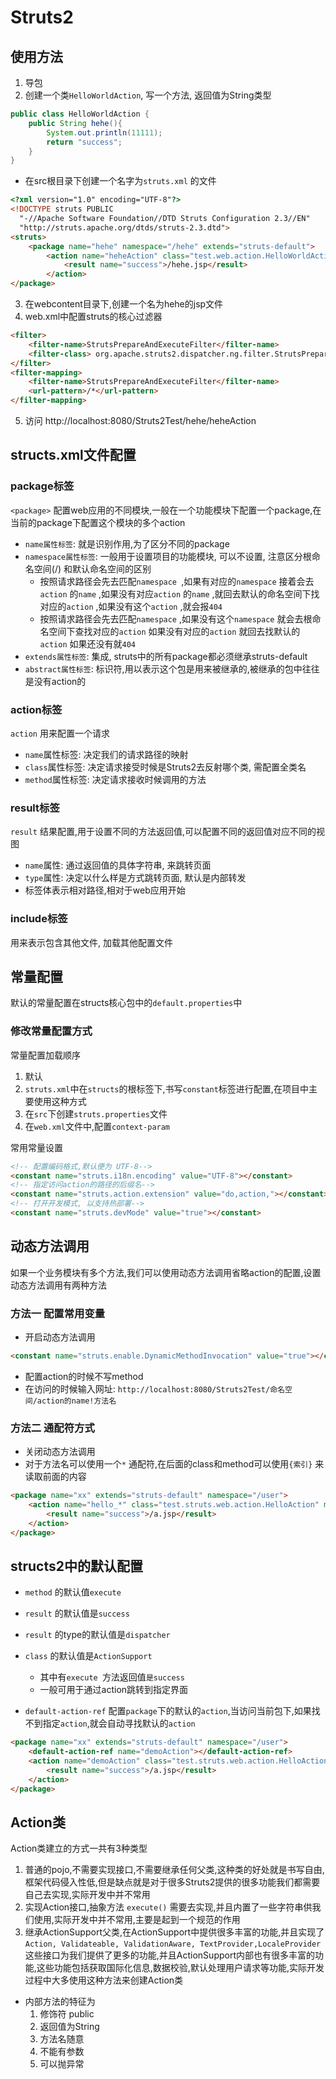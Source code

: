 # Struts2

## 使用方法

1. 导包
2. 创建一个类`HelloWorldAction`, 写一个方法, 返回值为String类型
```java
public class HelloWorldAction {
    public String hehe(){
        System.out.println(11111);
        return "success";
    }
}
```
- 在src根目录下创建一个名字为`struts.xml` 的文件
```html
<?xml version="1.0" encoding="UTF-8"?>
<!DOCTYPE struts PUBLIC
  "-//Apache Software Foundation//DTD Struts Configuration 2.3//EN"
  "http://struts.apache.org/dtds/struts-2.3.dtd">
<struts>
    <package name="hehe" namespace="/hehe" extends="struts-default">
        <action name="heheAction" class="test.web.action.HelloWorldAction" method="hehe">
            <result name="success">/hehe.jsp</result>
        </action>
</package>
```
3. 在webcontent目录下,创建一个名为hehe的jsp文件
4. web.xml中配置struts的核心过滤器
```html
<filter>
    <filter-name>StrutsPrepareAndExecuteFilter</filter-name>
    <filter-class> org.apache.struts2.dispatcher.ng.filter.StrutsPrepareAndExecuteFilter</filter-class>
</filter>
<filter-mapping>
    <filter-name>StrutsPrepareAndExecuteFilter</filter-name>
    <url-pattern>/*</url-pattern>
</filter-mapping>
```
5. 访问 http://localhost:8080/Struts2Test/hehe/heheAction

## structs.xml文件配置

### package标签

`<package>` 配置web应用的不同模块,一般在一个功能模块下配置一个package,在当前的package下配置这个模块的多个action

- `name属性标签`: 就是识别作用,为了区分不同的package 
- `namespace属性标签`: 一般用于设置项目的功能模块, 可以不设置, 注意区分根命名空间(/) 和默认命名空间的区别
  - 按照请求路径会先去匹配`namespace `,如果有对应的`namespace` 接着会去`action` 的`name` ,如果没有对应`action` 的`name` ,就回去默认的命名空间下找对应的`action` ,如果没有这个`action` ,就会报`404`
  - 按照请求路径会先去匹配`namespace` ,如果没有这个`namespace` 就会去根命名空间下查找对应的`action` 如果没有对应的`action` 就回去找默认的`action` 如果还没有就`404`
- `extends属性标签`: 集成, struts中的所有package都必须继承struts-default
- `abstract属性标签`: 标识符,用以表示这个包是用来被继承的,被继承的包中往往是没有action的 

### action标签

`action` 用来配置一个请求

- `name`属性标签: 决定我们的请求路径的映射 
- `class`属性标签: 决定请求接受时候是Struts2去反射哪个类, 需配置全类名
- `method`属性标签: 决定请求接收时候调用的方法

### result标签

`result` 结果配置,用于设置不同的方法返回值,可以配置不同的返回值对应不同的视图

- `name`属性: 通过返回值的具体字符串, 来跳转页面 
- `type`属性: 决定以什么样是方式跳转页面, 默认是内部转发
- 标签体表示相对路径,相对于web应用开始

### include标签

用来表示包含其他文件, 加载其他配置文件

## 常量配置

默认的常量配置在structs核心包中的`default.properties`中

### 修改常量配置方式

常量配置加载顺序
1. 默认
2. `struts.xml`中在`structs`的根标签下,书写`constant`标签进行配置,在项目中主要使用这种方式
3. 在`src`下创建`struts.properties`文件
4. 在`web.xml`文件中,配置`context-param`

常用常量设置

```html
<!-- 配置编码格式,默认便为 UTF-8-->
<constant name="struts.i18n.encoding" value="UTF-8"></constant>
<!-- 指定访问action的路径的后缀名-->
<constant name="struts.action.extension" value="do,action,"></constant>
<!-- 打开开发模式, 以支持热部署-->
<constant name="struts.devMode" value="true"></constant>
```

## 动态方法调用

如果一个业务模块有多个方法,我们可以使用动态方法调用省略action的配置,设置动态方法调用有两种方法

### 方法一 配置常用变量

- 开启动态方法调用
```html
<constant name="struts.enable.DynamicMethodInvocation" value="true"></constant>
```
- 配置action的时候不写method
- 在访问的时候输入网址: `http://localhost:8080/Struts2Test/命名空间/action的name!方法名`

### 方法二 通配符方式
- 关闭动态方法调用
- 对于方法名可以使用一个`*` 通配符,在后面的class和method可以使用`{索引}` 来读取前面的内容

```html
<package name="xx" extends="struts-default" namespace="/user">
    <action name="hello_*" class="test.struts.web.action.HelloAction" method="{1}">
        <result name="success">/a.jsp</result>
    </action>
</package>
```

## structs2中的默认配置

- `method` 的默认值`execute`
- `result` 的默认值是`success`
- `result` 的type的默认值是`dispatcher`
- `class` 的默认值是`ActionSupport` 
  - 其中有`execute `方法返回值`是success`
  - 一般可用于通过action跳转到指定界面

- `default-action-ref` 配置`package`下的默认的`action`,当访问当前包下,如果找不到指定`action`,就会自动寻找默认的`action`
```html
<package name="xx" extends="struts-default" namespace="/user">
    <default-action-ref name="demoAction"></default-action-ref>
    <action name="demoAction" class="test.struts.web.action.HelloAction">
        <result name="success">/a.jsp</result>
    </action>
</package>
```

## Action类

Action类建立的方式一共有3种类型

1. 普通的pojo,不需要实现接口,不需要继承任何父类,这种类的好处就是书写自由,框架代码侵入性低,但是缺点就是对于很多Struts2提供的很多功能我们都需要自己去实现,实际开发中并不常用
2. 实现Action接口,抽象方法 `execute()` 需要去实现,并且内置了一些字符串供我们使用,实际开发中并不常用,主要是起到一个规范的作用
3. 继承ActionSupport父类,在ActionSupport中提供很多丰富的功能,并且实现了`Action, Validateable, ValidationAware, TextProvider,LocaleProvider` 这些接口为我们提供了更多的功能,并且ActionSupport内部也有很多丰富的功能,这些功能包括获取国际化信息,数据校验,默认处理用户请求等功能,实际开发过程中大多使用这种方法来创建Action类

- 内部方法的特征为
  1. 修饰符 public
  2. 返回值为String
  3. 方法名随意
  4. 不能有参数
  5. 可以抛异常










